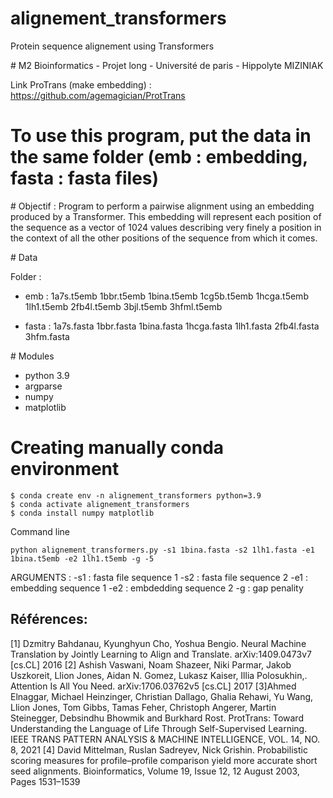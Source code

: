 # alignement_transformers
Protein sequence alignement using Transformers

# M2 Bioinformatics - Projet long - Université de paris - Hippolyte MIZINIAK

Link ProTrans (make embedding) : https://github.com/agemagician/ProtTrans

# To use this program, put the data in the same folder (emb : embedding, fasta : fasta files)

# Objectif : Program to perform a pairwise alignment using an embedding produced by a Transformer. This embedding will represent each position of the sequence as a vector of 1024 values describing very finely a position in the context of all the other positions of the sequence from which it comes. 

# Data 

Folder :

- emb :
1a7s.t5emb
1bbr.t5emb
1bina.t5emb
1cg5b.t5emb
1hcga.t5emb
1lh1.t5emb
2fb4l.t5emb
3bjl.t5emb
3hfml.t5emb

- fasta :
1a7s.fasta
1bbr.fasta
1bina.fasta
1hcga.fasta
1lh1.fasta
2fb4l.fasta
3hfm.fasta

# Modules 
- python 3.9
- argparse
- numpy
- matplotlib

# Creating manually conda environment
```
$ conda create env -n alignement_transformers python=3.9
$ conda activate alignement_transformers
$ conda install numpy matplotlib 
```
Command line 
```
python alignement_transformers.py -s1 1bina.fasta -s2 1lh1.fasta -e1 1bina.t5emb -e2 1lh1.t5emb -g -5
```
ARGUMENTS : 
-s1 : fasta file sequence 1
-s2 : fasta file sequence 2
-e1 : embedding sequence 1
-e2 : embdedding sequence 2
-g : gap penality


## Références:
[1] Dzmitry Bahdanau, Kyunghyun Cho, Yoshua Bengio. Neural Machine Translation by Jointly Learning to Align and Translate. arXiv:1409.0473v7 [cs.CL] 2016
[2] Ashish Vaswani, Noam Shazeer, Niki Parmar, Jakob Uszkoreit, Llion Jones, Aidan N. Gomez, Lukasz Kaiser, Illia Polosukhin,. Attention Is All You Need. arXiv:1706.03762v5 [cs.CL] 2017
[3]Ahmed Elnaggar, Michael Heinzinger, Christian Dallago, Ghalia Rehawi, Yu Wang, Llion Jones, Tom Gibbs, Tamas Feher, Christoph Angerer, Martin Steinegger, Debsindhu Bhowmik and Burkhard Rost. ProtTrans: Toward Understanding the Language of Life Through Self-Supervised Learning. IEEE TRANS PATTERN ANALYSIS & MACHINE INTELLIGENCE, VOL. 14, NO. 8,  2021 
[4]  David Mittelman, Ruslan Sadreyev, Nick Grishin. Probabilistic scoring measures for profile–profile comparison yield more accurate short seed alignments. Bioinformatics, Volume 19, Issue 12, 12 August 2003, Pages 1531–1539
